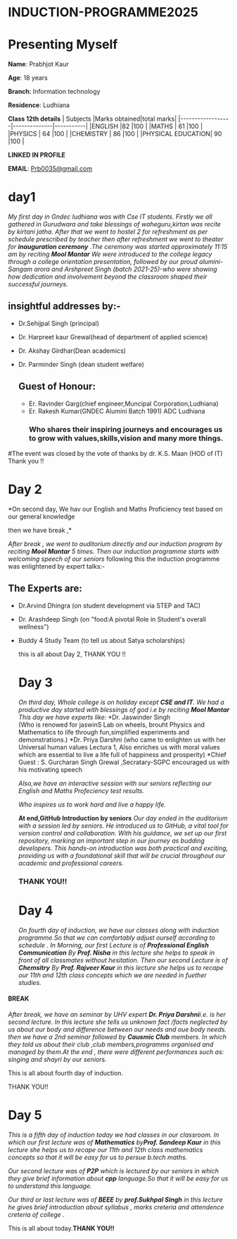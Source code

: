 # INDUCTION-PROGRAMME2025

# Presenting Myself

**Name**: Prabhjot Kaur


**Age**:  18 years


**Branch**: Information technology


**Residence**: Ludhiana



**Class 12th details**
| Subjects         |Marks obtained|total marks|
|------------------|--------------|-----------|
|ENGLISH           |82            |100        |
|MATHS             | 61           |100        |
|PHYSICS           | 64           |100        |
|CHEMISTRY         | 86           |100        |
|PHYSICAL EDUCATION| 90           |100        |


**LINKED IN PROFILE**



 **EMAIL**: Prb0035@gmail.com
# day1
*My first day in Gndec ludhiana was with Cse  IT  students.
Firstly we all gathered in Gurudwara and take blessings of waheguru,kirtan was recite by kirtani jatha. After that we went to hostel 2 for refreshment as per schedule prescribed by teacher then after refreshment we went to theater for **inauguration ceremony** .The ceremony was started approximately 11:15 am by reciting **Mool Mantar** 
We were introduced to the college legacy through a college orientation presentation, followed by our proud alumini- Sangam arora and Arshpreet Singh (batch 2021-25)-who were  showing how dedication and involvement beyond the classroom shaped their successful journeys.*
## insightful addresses by:-
* Dr.Sehijpal Singh (principal)
* Dr. Harpreet kaur Grewal(head of department of applied science)
* Dr. Akshay Girdhar(Dean academics)
* Dr. Parminder Singh (dean student welfare)

  
  ## Guest of Honour:
  * Er. Ravinder Garg(chief engineer,Muncipal Corporation,Ludhiana)
  * Er. Rakesh Kumar(GNDEC Alumini Batch 1991) ADC Ludhiana
    ### Who shares their inspiring journeys and encourages us to grow with values,skills,vision and many more things.

#The event was closed by the vote of thanks by dr. K.S. Maan (HOD of IT)
Thank you !!

# Day 2
*On second day, We hav our English and Maths Proficiency test based on our general knowledge

then we have break ,*

*After break , we went to auditorium directly and our induction program by reciting **Mool Mantar** 5 times.
Then our induction programme starts with welcoming speech of our seniors*
following this the induction programme was enlightened by expert talks:-


## The Experts are:
* Dr.Arvind Dhingra  (on student development via STEP and TAC)
* Dr. Arashdeep Singh (on "food:A pivotal Role in Student's overall wellness")
* Buddy 4 Study Team (to tell us about Satya scholarships)

   this is all about Day 2, THANK YOU !!


  # Day 3
  *On third day, Whole college is on holiday except **CSE and IT**. We had a productive day started with blessings of god i.e by reciting **Mool Mantar**
  This day we have experts like:*
  *Dr. Jaswinder Singh  
  (Who is renowed for jaswinS Lab on wheels, brouht Physics and Mathematics to life through fun,simplified experiments and demonstrations.)
  *Dr. Priya Darshni (who came to enlighten us with her Universal human values Lectura 1, Also enriches us with moral values which are essential to live a life full of happiness and prosperity)
  *Chief Guest : S. Gurcharan Singh Grewal ,Secratary-SGPC encouraged us with his motivating speech

  *Also,we have an interactive session with our seniors reflecting our English and Maths Profeciency test results.*
  
   *Who inspires us to work hard and live a happy life.*

  
  **At end,GitHub Introduction by seniors**
*Our day ended in the auditorium with a session led by seniors. He introduced us to GitHub, a vital tool for version control and collaboration. With his guidance, we set up our first repository, marking an important step in our journey as budding developers. This hands-on introduction was both practical and exciting, providing us with a foundational skill that will be crucial throughout our academic and professional careers.*

  ### THANK YOU!!


  # Day 4
  *On fourth day of induction, we have our classes along with induction programme.So that we can comfortably adjust ourself according to schedule .*
  *In Morning, our first Lecture is of **Professional English Communication** By **Prof. Nisha** in this lecture she helps to speak in front of all classmates without hesitation.
  Then our second Lecture is of **Chemsitry** By **Prof. Rajveer Kaur** in this lecture she helps us to recape our 11th and 12th class concepts which we are needed in fuether studies.*

#### BREAK

*After break, we have an seminar by UHV expert **Dr. Priya Darshni**i.e. is her second lecture. In this lecture she tells us unknown fact /facts neglected by us about our body and difference between our needs and oue body needs.
 then we have a 2nd seminar followed by **Causmic Club** members. In which they told us about their club ,club members,programms organised and managed by them.At the end , there were different performances such as: singing and shayri by our seniors.*

 This is all about fourth day of induction.

 THANK YOU!!


 # Day 5 
 *This is a fifth day of induction today we had classes in our classroom.
 In which our first lecture was of **Mathematics** by**Prof. Sandeep Kaur** in this lecture she helps us to recape our 11th and 12th class mathematics concepts so that it will be easy for us to persue b.tech maths.*

 *Our second lecture was of **P2P** which is lectured by our seniors in which they give brief information about **cpp** language.So that it will be easy for us to understand this language.*

 *Our third or last lecture was of **BEEE** by **prof.Sukhpal Singh** in this lecture he gives brief introduction about syllabus , marks creteria and attendence creteria of college .*

 This is all about today.**THANK YOU!!**
